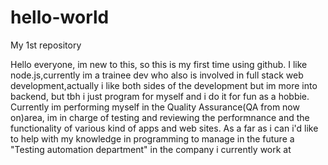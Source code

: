 # hello-world
My 1st repository

Hello everyone, im new to this, so this is my first time using github.
I like node.js,currently im a trainee dev who also is involved in full stack web development,actually
i like both sides of the development but im more into backend, 
but tbh i just program for myself and i do it for fun as a hobbie. 
Currently im performing myself in the Quality Assurance(QA from now on)area,
im in charge of testing and reviewing the performnance and the functionality of various kind of apps and web sites.
As a far as i can i'd like to help with my knowledge in programming to manage in the future a "Testing automation department" in the company i currently work at
